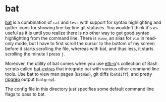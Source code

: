 # bat

[bat] is a combination of `cat` and `less` with support for syntax highlighting and gutter icons for showing line-by-line git statuses.
You wouldn't think it's as useful as it is until you realize there is no other way to get good syntax highlighting from the command
line. There is `view`, an alias for `vim` in read-only mode, but I have to first scroll the cursor to the bottom of my screen before
it starts scrolling the file, whereas with bat, and thus less, it starts scrolling the minute I press `j`.

Moreover, the utility of bat comes when you use [eth-p]'s collection of Bash scripts called [bat-extras] that integrate bat with
various other command line tools. Use bat to view man pages (`batman`), git diffs (`batdiff`), and pretty
[ripgrep](../com.github.burntsushi.Ripgrep/README.md) output (`batgrep`).

The config file in this directory just specifies some default command line flags to pass to bat.

[bat]: https://github.com/sharkdp/bat
[eth-p]: https://github.com/eth-p
[bat-extras]: https://github.com/eth-p/bat-extras
